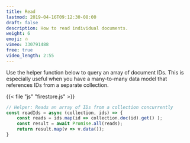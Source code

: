 ```yaml
---
title: Read
lastmod: 2019-04-16T09:12:30-08:00
draft: false
description: How to read individual documents. 
weight: 6
emoji: 🔥
vimeo: 330791488
free: true
video_length: 2:55
---
```


Use the helper function below to query an array of document IDs. This is especially useful when you have a many-to-many data model that references IDs from a separate collection. 

{{< file "js" "firestore.js" >}}
```js
// Helper: Reads an array of IDs from a collection concurrently
const readIds = async (collection, ids) => {
    const reads = ids.map(id => collection.doc(id).get() );
    const result = await Promise.all(reads);
    return result.map(v => v.data());
}
```
